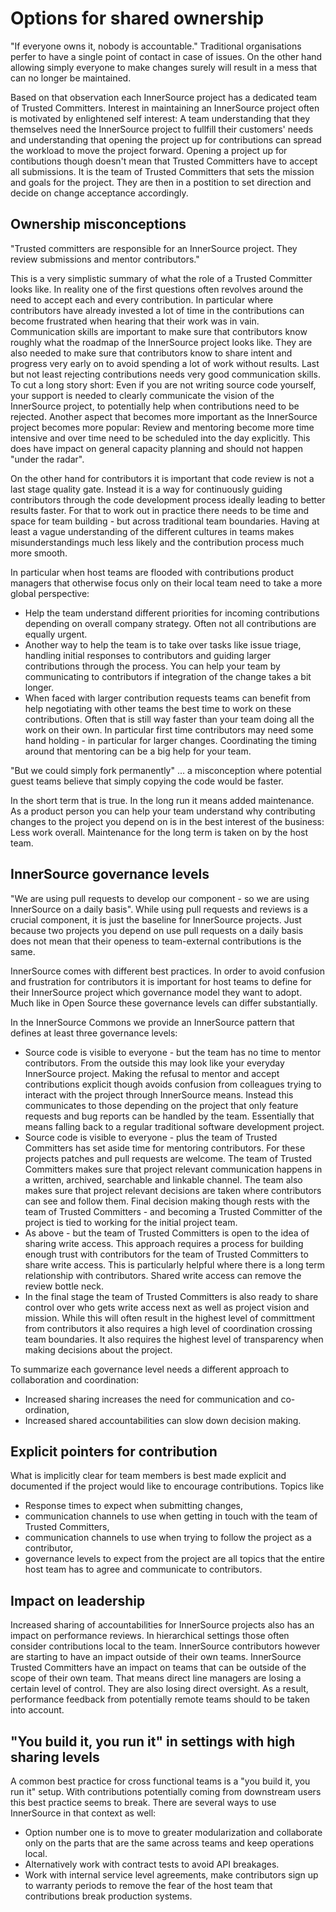 # Options for shared ownership

"If everyone owns it, nobody is accountable."
Traditional organisations perfer to have a single point of contact in case of issues.
On the other hand allowing simply everyone to make changes surely will result in a mess that can no longer be maintained.

Based on that observation each InnerSource project has a dedicated team of Trusted Committers.
Interest in maintaining an InnerSource project often is motivated by enlightened self interest: A team understanding that they themselves need the InnerSource project to fullfill their customers' needs and understanding that opening the project up for contributions can spread the workload to move the project forward.
Opening a project up for contibutions though doesn't mean that Trusted Committers have to accept all submissions.
It is the team of Trusted Committers that sets the mission and goals for the project.
They are then in a postition to set direction and decide on change acceptance accordingly.

## Ownership misconceptions

"Trusted committers are responsible for an InnerSource project.
They review submissions and mentor contributors."

This is a very simplistic summary of what the role of a Trusted Committer looks like.
In reality one of the first questions often revolves around the need to accept each and every contribution.
In particular where contributors have already invested a lot of time in the contributions can become frustrated when hearing that their work was in vain.
Communication skills are important to make sure that contributors know roughly what the roadmap of the InnerSource project looks like.
They are also needed to make sure that contributors know to share intent and progress very early on to avoid spending a lot of work without results.
Last but not least rejecting contributions needs very good communication skills.
To cut a long story short: Even if you are not writing source code yourself, your support is needed to clearly communicate the vision of the InnerSource project, to potentially help when contributions need to be rejected.
Another aspect that becomes more important as the InnerSource project becomes more popular: Review and mentoring become more time intensive and over time need to be scheduled into the day explicitly.
This does have impact on general capacity planning and should not happen "under the radar".

On the other hand for contributors it is important that code review is not a last stage quality gate.
Instead it is a way for continuously guiding contributors through the code development process ideally leading to better results faster.
For that to work out in practice there needs to be time and space for team building - but across traditional team boundaries.
Having at least a vague understanding of the different cultures in teams makes misunderstandings much less likely and the contribution process much more smooth.

In particular when host teams are flooded with contributions product managers that otherwise focus only on their local team need to take a more global perspective:
* Help the team understand different priorities for incoming contributions depending on overall company strategy.
Often not all contributions are equally urgent.
* Another way to help the team is to take over tasks like issue triage, handling initial responses to contributors and guiding larger contributions through the process.
You can help your team by communicating to contributors if integration of the change takes a bit longer.
* When faced with larger contribution requests teams can benefit from help negotiating with other teams the best time to work on these contributions.
Often that is still way faster than your team doing all the work on their own.
In particular first time contributors may need some hand holding - in particular for larger changes.
Coordinating the timing around that mentoring can be a big help for your team.


"But we could simply fork permanently" ... a misconception where potential guest teams believe that simply copying the code would be faster.

In the short term that is true.
In the long run it means added maintenance.
As a product person you can help your team understand why contributing changes to the project you depend on is in the best interest of the business: Less work overall.
Maintenance for the long term is taken on by the host team.

## InnerSource governance levels

"We are using pull requests to develop our component - so we are using InnerSource on a daily basis".
While using pull requests and reviews is a crucial component, it is just the baseline for InnerSource projects.
Just because two projects you depend on use pull requests on a daily basis does not mean that their openess to team-external contributions is the same.

InnerSource comes with different best practices.
In order to avoid confusion and frustration for contributors it is important for host teams to define for their InnerSource project which governance model they want to adopt.
Much like in Open Source these governance levels can differ substantially.

In the InnerSource Commons we provide an InnerSource pattern that defines at least three governance levels:
* Source code is visible to everyone - but the team has no time to mentor contributors.
From the outside this may look like your everyday InnerSource project.
Making the refusal to mentor and accept contributions explicit though avoids confusion from colleagues trying to interact with the project through InnerSource means.
Instead this communicates to those depending on the project that only feature requests and bug reports can be handled by the team.
Essentially that means falling back to a regular traditional software development project.
* Source code is visible to everyone - plus the team of Trusted Committers has set aside time for mentoring contributors.
For these projects patches and pull requests are welcome.
The team of Trusted Committers makes sure that project relevant communication happens in a written, archived, searchable and linkable channel.
The team also makes sure that project relevant decisions are taken where contributors can see and follow them.
Final decision making though rests with the team of Trusted Committers - and becoming a Trusted Committer of the project is tied to working for the initial project team.
* As above - but the team of Trusted Committers is open to the idea of sharing write access.
This approach requires a process for building enough trust with contributors for the team of Trusted Committers to share write access.
This is particularly helpful where there is a long term relationship with contributors.
Shared write access can remove the review bottle neck.
* In the final stage the team of Trusted Committers is also ready to share control over who gets write access next as well as project vision and mission.
While this will often result in the highest level of committment from contributors it also requires a high level of coordination crossing team boundaries.
It also requires the highest level of transparency when making decisions about the project.


To summarize each governance level needs a different approach to collaboration and coordination:
* Increased sharing increases the need for communication and co-ordination,
* Increased shared accountabilities can slow down decision making.


## Explicit pointers for contribution

What is implicitly clear for team members is best made explicit and documented if the project would like to encourage contributions.
Topics like
* Response times to expect when submitting changes,
* communication channels to use when getting in touch with the team of Trusted Committers,
* communication channels to use when trying to follow the project as a contributor,
* governance levels to expect from the project
are all topics that the entire host team has to agree and communicate to contributors.

## Impact on leadership

Increased sharing of accountabilities for InnerSource projects also has an impact on performance reviews.
In hierarchical settings those often consider contributions local to the team.
InnerSource contributors however are starting to have an impact outside of their own teams.
InnerSource Trusted Committers have an impact on teams that can be outside of the scope of their own team.
That means direct line managers are losing a certain level of control.
They are also losing direct oversight.
As a result, performance feedback from potentially remote teams should to be taken into account.

## "You build it, you run it" in settings with high sharing levels

A common best practice for cross functional teams is a "you build it, you run it" setup.
With contributions potentially coming from downstream users this best practice seems to break.
There are several ways to use InnerSource in that context as well:
* Option number one is to move to greater modularization and collaborate only on the parts that are the same across teams and keep operations local.
* Alternatively work with contract tests to avoid API breakages.
* Work with internal service level agreements, make contributors sign up to warranty periods to remove the fear of the host team that contributions break production systems.
